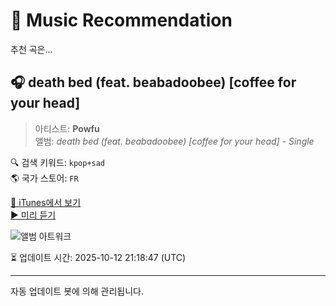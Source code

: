 
# 🎵 Music Recommendation

추천 곡은...

## 🎧 death bed (feat. beabadoobee) [coffee for your head]  
> 아티스트: **Powfu**  
> 앨범: _death bed (feat. beabadoobee) [coffee for your head] - Single_  

🔍 검색 키워드: `kpop+sad`  
🌎 국가 스토어: `FR`

[🔗 iTunes에서 보기](https://music.apple.com/fr/album/death-bed-feat-beabadoobee-coffee-for-your-head/1498128757?i=1498128769&uo=4)  
[▶️ 미리 듣기](https://audio-ssl.itunes.apple.com/itunes-assets/AudioPreview115/v4/e9/4a/29/e94a295b-d16f-39b9-7d67-c0f075fead51/mzaf_14853064860961301572.plus.aac.p.m4a)

![앨범 아트워크](https://is1-ssl.mzstatic.com/image/thumb/Music125/v4/8b/a9/36/8ba936f3-2d8b-1012-89cc-92f75eb76961/886448289180.jpg/100x100bb.jpg)

⏳ 업데이트 시간: 2025-10-12 21:18:47 (UTC)

---
자동 업데이트 봇에 의해 관리됩니다.
